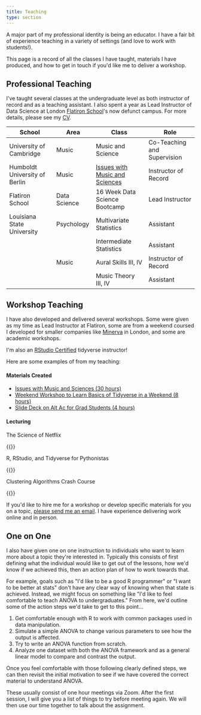 ```yaml
---
title: Teaching
type: section
---
```


A major part of my professional identity is being an educator. 
I have a fair bit of experience teaching in a variety of settings (and love to work with students!). 

This page is a record of all the classes I have taught, materials I have produced, and how to get in touch if you'd like me to deliver a workshop.

## Professional Teaching

I've taught several classes at the undergraduate level as both instructor of record and as a teaching assistant. 
I also spent a year as Lead Instructor of Data Science at London [Flatiron School]()'s now defunct campus.
For more details, please see my [CV](https://davidjohnbaker.rbind.io/content/ref/DJB_Long_CV_20210515.pdf/). 

| School | Area | Class | Role |
| ------ | ------|--------|-----|
| University of Cambridge  | Music | Music and Science  | Co-Teaching and Supervision | 
| Humboldt University of Berlin | Music | [Issues with Music and Sciences](https://github.com/davidjohnbaker1/issues_with_music_and_sciences) | Instructor of Record | 
| Flatiron School | Data Science | 16 Week Data Science Bootcamp | Lead Instructor |        
| Louisiana State University | Psychology | Multivariate Statistics | Assistant |        
|  | | Intermediate Statistics | Assistant |        
|  | Music | Aural Skills III, IV| Instructor of Record |        
|  | | Music Theory III, IV| Assistant |        

## Workshop Teaching 

I have also developed and delivered several workshops.
Some were given as my time as Lead Instructor at Flatiron, some are from a weekend coursed I developed for smaller companies like [Minerva](https://minervastatisticalconsulting.co.uk/) in London, and some are academic workshops.

I'm also an [RStudio Certified](https://education.rstudio.com/trainers/) tidyverse instructor! 

Here are some examples of from my teaching: 

#### Materials Created 

* [Issues with Music and Sciences (30 hours)](https://github.com/davidjohnbaker1/issues_with_music_and_sciences)
* [Weekend Workshop to Learn Basics of Tidyverse in a Weekend (8 hours)](https://github.com/davidjohnbaker1/r_for_python_crash)
* [Slide Deck on Alt Ac for Grad Students (4 hours)](https://drive.google.com/drive/folders/15hVmkgOBJajCWRUo8jR_eK-CIvCtD0rN?usp=sharing)

#### Lecturing 

The Science of Netflix

{{<youtube xkMqgWHn36w>}}

R, RStudio, and Tidyverse for Pythonistas 

{{<youtube OLbBwr6yono>}}

Clustering Algorithms Crash Course 

{{<youtube EKTVTfAXVIo>}}

If you'd like to hire me for a workshop or develop specific materials for you on a topic, [please send me an email](mailto:davidjohnbaker1@gmail.com?subject=[Workshop]).
I have experience delivering work online and in person.

## One on One 

I also have given one on one instruction to individuals who want to learn more about a topic they're interested in. Typically this consists of first defining what the individual would like to get out of the lessons, how we'd know if we achieved this, then an action plan of how to work towards that. 

For example, goals such as "I'd like to be a good R programmer" or "I want to be better at stats" don't have any clear way of knowing when that state is achieved.
Instead, we might focus on something like "I'd like to feel comfortable to teach ANOVA to undergraduates."
From here, we'd outline some of the action steps we'd take to get to this point...

1. Get comfortable enough with R to work with common packages used in data manipulation.
2. Simulate a simple ANOVA to change various parameters to see how the output is affected.
3. Try to write an ANOVA function from scratch.
4. Analyze one dataset with both the ANOVA framework and as a general linear model to compare and contrast the output. 

Once you feel comfortable with those following clearly defined steps, we can then revisit the initial motivation to see if we have covered the correct material to understand ANOVA.

These usually consist of one hour meetings via Zoom. 
After the first session, I will give you a list of things to try before meeting again. 
We will then use our time together to talk about the assignment. 